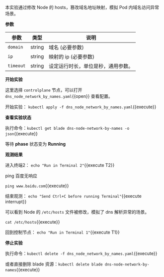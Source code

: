本实验通过修改 Node 的 hosts，篡改域名地址映射，模拟 Pod 内域名访问异常场景。

**参数**

| 参数 | 类型 | 说明 |
| --- | --- | --- |
| `domain` | string | 域名 (必要参数) |
| `ip` | string | 映射的 ip (必要参数) |
| `timeout` | string | 设定运行时长，单位是秒，通用参数。 |

**开始实验**

这里选择 `controlplane` 节点，可以打开 `dns_node_network_by_names.yaml`{{open}} 查看配置。

开始实验：
`kubectl apply -f dns_node_network_by_names.yaml`{{execute}}

**查看实验状态**

执行命令：`kubectl get blade dns-node-network-by-names -o json`{{execute}}

等待 **phase** 状态变为 **Running**

**观测结果**

进入终端2：
`echo "Run in Terminal 2"`{{execute T2}}

ping 百度无响应

`ping www.baidu.com`{{execute}}

结束观测：
`echo "Send Ctrl+C before running Terminal"`{{execute interrupt}}

可以看到 Node 的 `/etc/hosts` 文件被修改，模拟了 dns 解析异常的场景。

`cat /etc/hosts`{{execute}}

回到控制节点：
`echo "Run in Terminal 1"`{{execute T1}}

**停止实验**

执行命令：`kubectl delete -f dns_node_network_by_names.yaml`{{execute}}

或者直接删除 blade 资源：`kubectl delete blade dns-node-network-by-names`{{execute}}
